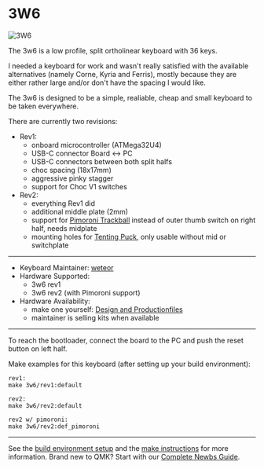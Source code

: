 # 3W6

![3W6](https://raw.githubusercontent.com/weteor/3W6/main/images/3w6_rev2_2s.jpg)

The 3w6 is a low profile, split ortholinear keyboard with 36 keys.

I needed a keyboard for work and wasn't really satisfied with the available alternatives (namely Corne, Kyria and Ferris), mostly because they are either rather large and/or don't have the spacing I would like.

The 3w6 is designed to be a simple, realiable, cheap and small keyboard to be taken everywhere. 

There are currently two revisions:
* Rev1: 
  - onboard microcontroller (ATMega32U4)
  - USB-C connector Board <-> PC
  - USB-C connectors between both split halfs
  - choc spacing (18x17mm)
  - aggressive pinky stagger
  - support for Choc V1 switches
* Rev2:
  - everything Rev1 did
  - additional middle plate (2mm)
  - support for [Pimoroni Trackball](https://shop.pimoroni.com/products/trackball-breakout) instead of outer thumb switch on right half, needs midplate
  - mounting holes for [Tenting Puck](https://splitkb.com/collections/keyboard-parts/products/tenting-puck), only usable without mid or switchplate

---

* Keyboard Maintainer: [weteor](https://github.com/weteor)
* Hardware Supported: 
    * 3w6 rev1
    * 3w6 rev2 (with Pimoroni support)
* Hardware Availability: 
    * make one yourself: [Design and Productionfiles](https://github.com/weteor/3w6)
    * maintainer is selling kits when available
---
To reach the bootloader, connect the board to the PC and push the reset button on left half.

Make examples for this keyboard (after setting up your build environment):

    rev1:
    make 3w6/rev1:default
    
    rev2:             
    make 3w6/rev2:default
    
    rev2 w/ pimoroni: 
    make 3w6/rev2:def_pimoroni
   
 ---

See the [build environment setup](https://docs.qmk.fm/#/getting_started_build_tools) and the [make instructions](https://docs.qmk.fm/#/getting_started_make_guide) for more information. Brand new to QMK? Start with our [Complete Newbs Guide](https://docs.qmk.fm/#/newbs).
